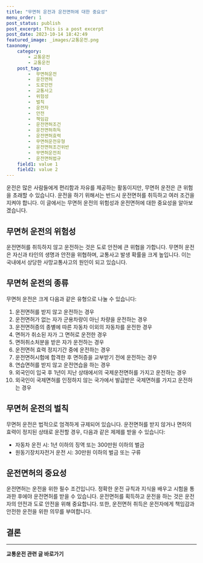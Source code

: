 ```yaml
---
title: "무면허 운전과 운전면허에 대한 중요성"
menu_order: 1
post_status: publish
post_excerpt: This is a post excerpt
post_date: 2023-10-14 18:42:49
featured_image: _images/교통운전.png
taxonomy:
    category:
        - 교통운전
        - 교통운전
    post_tag:
        -  무면허운전
        -  운전면허
        -  도로안전
        -  교통사고
        -  위험성
        -  벌칙
        -  운전자
        -  안전
        -  책임감
        -  운전면허조건
        -  운전면허취득
        -  운전면허효력
        -  무면허운전유형
        -  운전면허조건위반
        -  무면허운전죄
        -  운전면허법규
    field1: value 1
    field2: value 2
---
```




운전은 많은 사람들에게 편리함과 자유를 제공하는 활동이지만, 무면허 운전은 큰 위험을 초래할 수 있습니다. 운전을 하기 위해서는 반드시 운전면허를 취득하고 여러 조건을 지켜야 합니다. 이 글에서는 무면허 운전의 위험성과 운전면허에 대한 중요성을 알아보겠습니다.

## 무면허 운전의 위험성

운전면허를 취득하지 않고 운전하는 것은 도로 안전에 큰 위협을 가합니다. 무면허 운전은 자신과 타인의 생명과 안전을 위협하며, 교통사고 발생 확률을 크게 높입니다. 이는 국내에서 상당한 사망교통사고의 원인이 되고 있습니다.

## 무면허 운전의 종류

무면허 운전은 크게 다음과 같은 유형으로 나눌 수 있습니다:

1. 운전면허를 받지 않고 운전하는 경우
2. 운전면허가 없는 자가 군용차량이 아닌 차량을 운전하는 경우
3. 운전면허증의 종별에 따른 자동차 이외의 자동차를 운전한 경우
4. 면허가 취소된 자가 그 면허로 운전한 경우
5. 면허취소처분을 받은 자가 운전하는 경우
6. 운전면허 효력 정지기간 중에 운전하는 경우
7. 운전면허시험에 합격한 후 면허증을 교부받기 전에 운전하는 경우
8. 연습면허를 받지 않고 운전연습을 하는 경우
9. 외국인이 입국 후 1년이 지난 상태에서의 국제운전면허를 가지고 운전하는 경우
10. 외국인이 국제면허를 인정하지 않는 국가에서 발급받은 국제면허를 가지고 운전하는 경우

## 무면허 운전의 벌칙

무면허 운전은 법적으로 엄격하게 규제되어 있습니다. 운전면허를 받지 않거나 면허의 효력이 정지된 상태로 운전할 경우, 다음과 같은 제제를 받을 수 있습니다:

- 자동차 운전 시: 1년 이하의 징역 또는 300만원 이하의 벌금
- 원동기장치자전거 운전 시: 30만원 이하의 벌금 또는 구류

## 운전면허의 중요성

운전면허는 운전을 위한 필수 조건입니다. 정확한 운전 규칙과 지식을 배우고 시험을 통과한 후에야 운전면허를 받을 수 있습니다. 운전면허를 획득하고 운전을 하는 것은 운전자의 안전과 도로 안전을 위해 중요합니다. 또한, 운전면허 취득은 운전자에게 책임감과 안전한 운전을 위한 의무를 부여합니다.

## 결론

<!-- wp:separator -->
<hr class="wp-block-separator has-alpha-channel-opacity"/>
<!-- /wp:separator -->
<!-- wp:group {"backgroundColor":"base","layout":{"type":"constrained"}} -->
<div class="wp-block-group has-base-background-color has-background"><!-- wp:paragraph {"align":"center","fontSize":"large"} -->
<p class="has-text-align-center has-large-font-size"><strong>교통운전 관련 글 바로가기</strong></p>
<!-- /wp:paragraph -->


<!-- wp:latest-posts
{"categories":[{"id":1440,"count":19,"description":"","link":"https://uknowlaw.com/category/%ea%b5%90%ed%86%b5%ec%9a%b4%ec%a0%84/","name":"교통운전","slug":"교통운전","taxonomy":"category","parent":0,"meta":[],"_links":{"self":[{"href":"https://uknowlaw.com/wp-json/wp/v2/categories/1440"}],"collection":[{"href":"https://uknowlaw.com/wp-json/wp/v2/categories"}],"about":[{"href":"https://uknowlaw.com/wp-json/wp/v2/taxonomies/category"}],"wp:post_type":[{"href":"https://uknowlaw.com/wp-json/wp/v2/posts?categories=1440"}],"curies":[{"name":"wp","href":"https://api.w.org/{rel}","templated":true}]}}],"postsToShow":100,"excerptLength":28,"postLayout":"grid","columns":2,"featuredImageAlign":"left","featuredImageSizeSlug":"large","fontSize":"medium"} /--></div>
<!-- /wp:group -->